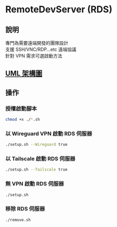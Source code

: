 # RemoteDevServer (RDS)
## 說明
專門為需要遠端開發的團隊設計  
支援 SSH/VNC/RDP...etc 遠端協議  
針對 VPN 需求可選啟動方法
## [UML 架構圖](https://drive.google.com/file/d/1B6GDb5cnCX-GloY9904kPEiRbK9uuhUE/view?usp=sharing)
## 操作
### 授權啟動腳本
```bash
chmod +x ./*.sh
```
### 以 Wireguard VPN 啟動 RDS 伺服器
```bash
./setup.sh --Wireguard true
```
### 以 Tailscale 啟動 RDS 伺服器
```bash
./setup.sh --Tailscale true
```
### 無 VPN 啟動 RDS 伺服器
```bash
./setup.sh
```
### 移除 RDS 伺服器
```bash
./remove.sh
```